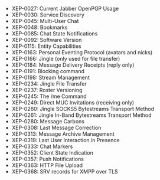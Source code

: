 * XEP-0027: Current Jabber OpenPGP Usage
* XEP-0030: Service Discovery
* XEP-0045: Multi-User Chat
* XEP-0048: Bookmarks
* XEP-0085: Chat State Notifications
* XEP-0092: Software Version
* XEP-0115: Entity Capabilities
* XEP-0163: Personal Eventing Protocol (avatars and nicks)
* XEP-0166: Jingle (only used for file transfer)
* XEP-0184: Message Delivery Receipts (reply only)
* XEP-0191: Blocking command
* XEP-0198: Stream Management
* XEP-0234: Jingle File Transfer
* XEP-0237: Roster Versioning
* XEP-0245: The /me Command
* XEP-0249: Direct MUC Invitations (receiving only)
* XEP-0260: Jingle SOCKS5 Bytestreams Transport Method
* XEP-0261: Jingle In-Band Bytestreams Transport Method
* XEP-0280: Message Carbons
* XEP-0308: Last Message Correction
* XEP-0313: Message Archive Management
* XEP-0319: Last User Interaction in Presence
* XEP-0333: Chat Markers
* XEP-0352: Client State Indication
* XEP-0357: Push Notifications
* XEP-0363: HTTP File Upload
* XEP-0368: SRV records for XMPP over TLS
